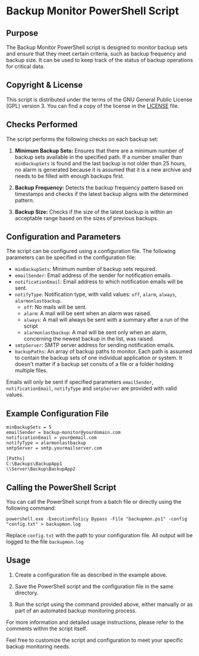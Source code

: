 # Backup Monitor PowerShell Script

## Purpose

The Backup Monitor PowerShell script is designed to monitor backup sets and ensure that they meet certain criteria, such as backup frequency and backup size. It can be used to keep track of the status of backup operations for critical data.

## Copyright & License

This script is distributed under the terms of the GNU General Public License (GPL) version 3. You can find a copy of the license in the [LICENSE](LICENSE) file.

## Checks Performed

The script performs the following checks on each backup set:

1. **Minimum Backup Sets:** Ensures that there are a minimum number of backup sets available in the specified path. If a number smaller than `minBackupSets` is found and the last backup is not older than 25 hours, no alarm is generated because it is assumed that it is a new archive and needs to be filled with enough backups first.

2. **Backup Frequency:** Detects the backup frequency pattern based on timestamps and checks if the latest backup aligns with the determined pattern.

3. **Backup Size:** Checks if the size of the latest backup is within an acceptable range based on the sizes of previous backups.

## Configuration and Parameters

The script can be configured using a configuration file. The following parameters can be specified in the configuration file:

- `minBackupSets`: Minimum number of backup sets required.
- `emailSender`: Email address of the sender for notification emails.
- `notificationEmail`: Email address to which notification emails will be sent.
- `notifyType`: Notification type, with valid values: `off`, `alarm`, `always`, `alarmonlastbackup`.
  - `off`: No mails will be sent.
  - `alarm`: A mail will be sent when an alarm was raised.
  - `always`: A mail will always be sent with a summary after a run of the script
  - `alarmonlastbackup`: A mail will be sent only when an alarm, concerning the newest backup in the list, was raised.
- `smtpServer`: SMTP server address for sending notification emails.
- `backupPaths`: An array of backup paths to monitor. Each path is assumed to contain the backup sets of one individual application or system. It doesn't matter if a backup set consits of a file or a folder holding multiple files.

Emails will only be sent if specified parameters `emailSender`, `notificationEmail`, `notifyType` and `smtpServer` are provided with valid values.

## Example Configuration File

```plaintext
minBackupSets = 5
emailSender = backup-monitor@yourdomain.com
notificationEmail = your@email.com
notifyType = alarmonlastbackup
smtpServer = smtp.yourmailserver.com

[Paths]
C:\Backups\BackupApp1
\\Server\Backup\BackupApp2
```

## Calling the PowerShell Script

You can call the PowerShell script from a batch file or directly using the following command:

```plaintext
powershell.exe -ExecutionPolicy Bypass -File "backupmon.ps1" -config "config.txt" > backupmon.log
```

Replace `config.txt` with the path to your configuration file. All output will be logged to the file `backupmon.log`

## Usage

1. Create a configuration file as described in the example above.

2. Save the PowerShell script and the configuration file in the same directory.

3. Run the script using the command provided above, either manually or as part of an automated backup monitoring process.

For more information and detailed usage instructions, please refer to the comments within the script itself.

Feel free to customize the script and configuration to meet your specific backup monitoring needs.
